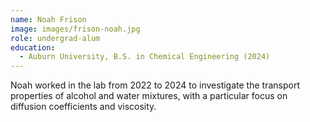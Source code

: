 ```yaml
---
name: Noah Frison
image: images/frison-noah.jpg
role: undergrad-alum
education:
  - Auburn University, B.S. in Chemical Engineering (2024)
---
```


Noah worked in the lab from 2022 to 2024 to investigate the transport
properties of alcohol and water mixtures, with a particular focus on diffusion
coefficients and viscosity.
